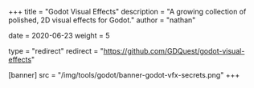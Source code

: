 +++
title = "Godot Visual Effects"
description = "A growing collection of polished, 2D visual effects for Godot."
author = "nathan"

date = 2020-06-23
weight = 5

type = "redirect"
redirect = "https://github.com/GDQuest/godot-visual-effects"

[banner]
src = "/img/tools/godot/banner-godot-vfx-secrets.png"
+++


